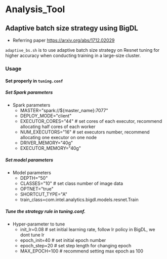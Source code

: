 # Analysis_Tool



## Adaptive batch size strategy using BigDL
* Referring paper https://arxiv.org/abs/1712.02029

`adaptive_bs.sh` is to use adaptive batch size strategy on Resnet tuning for higher accuracy when conducting training in a large-size cluster. 
### Usage

#### Set properly in `tuning.conf`

##### Set Spark parameters
* Spark parameters
    * MASTER="spark://${master_name}:7077"
    * DEPLOY_MODE="client"
    * EXECUTOR_CORES="44" # set cores of each executor, recommend allocating half cores of each worker
    * NUM_EXECUTORS="16" # set executors number, recommend allocating one executor on one node
    * DRIVER_MEMORY="40g"
    * EXECUTOR_MEMORY="40g"

##### Set model parameters
* Model parameters
    * DEPTH="50" 
    * CLASSES="10" # set class number of image data
    * OPTNET="true"
    * SHORTCUT_TYPE="A"
    * train_class=com.intel.analytics.bigdl.models.resnet.Train

##### Tune the strategy rule in tuning.conf. 
* Hyper-parameter to tune
    * init_lr=0.08 # set initial learning rate, follow lr policy in BigDL, we dont tune lr
    * epoch_init=40 # set initial epoch number
    * epoch_step=20 # set step length for changing epoch
    * MAX_EPOCH=100 # recommend setting max epoch as 100 



